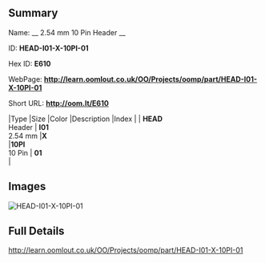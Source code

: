 

## Summary
 
Name: __ 2.54 mm 10 Pin Header __

ID: __HEAD-I01-X-10PI-01__

Hex ID: __E610__

WebPage: __http://learn.oomlout.co.uk/OO/Projects/oomp/part/HEAD-I01-X-10PI-01__

Short URL: __http://oom.lt/E610__


|Type   |Size   |Color   |Description   |Index   |
| __HEAD__ <br>Header  | __I01__<br>2.54 mm   |__X__<br>    |__10PI__<br>10 Pin    | __01__<br>  |


## Images
![HEAD-I01-X-10PI-01](http://oomlout.com/oomp-gen/parts/HEAD-I01-X-10PI-01/HEAD-I01-X-10PI-01_420.jpg)

## Full Details

 http://learn.oomlout.co.uk/OO/Projects/oomp/part/HEAD-I01-X-10PI-01

